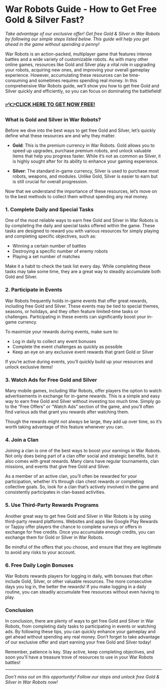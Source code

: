 # War Robots Guide - How to Get Free Gold & Silver Fast?

*Take advantage of our exclusive offer! Get free Gold & Silver in War Robots by following our simple steps listed below. This guide will help you get ahead in the game without spending a penny!*

War Robots is an action-packed, multiplayer game that features intense battles and a wide variety of customizable robots. As with many other online games, resources like Gold and Silver play a vital role in upgrading your robots, acquiring new ones, and improving your overall gameplay experience. However, accumulating these resources can be time-consuming and sometimes requires spending real money. In this comprehensive War Robots guide, we’ll show you how to get free Gold and Silver quickly and efficiently, so you can focus on dominating the battlefield!

### [✅👉CLICK HERE TO GET NOW FREE!](https://freeforyou.xyz/war/robots/go/)

### What is Gold and Silver in War Robots?

Before we dive into the best ways to get free Gold and Silver, let’s quickly define what these resources are and why they matter.

- **Gold**: This is the premium currency in War Robots. Gold allows you to speed up upgrades, purchase premium robots, and unlock valuable items that help you progress faster. While it’s not as common as Silver, it is highly sought after for its ability to enhance your gaming experience.

- **Silver**: The standard in-game currency, Silver is used to purchase most robots, weapons, and modules. Unlike Gold, Silver is easier to earn but is still crucial for overall progression.

Now that we understand the importance of these resources, let’s move on to the best methods to collect them without spending any real money.

### 1. **Complete Daily and Special Tasks**

One of the most reliable ways to earn free Gold and Silver in War Robots is by completing the daily and special tasks offered within the game. These tasks are designed to reward you with various resources for simply playing and completing specific objectives, such as:

- Winning a certain number of battles
- Destroying a specific number of enemy robots
- Playing a set number of matches

Make it a habit to check the task list every day. While completing these tasks may take some time, they are a great way to steadily accumulate both Gold and Silver.

### 2. **Participate in Events**

War Robots frequently holds in-game events that offer great rewards, including free Gold and Silver. These events may be tied to special themes, seasons, or holidays, and they often feature limited-time tasks or challenges. Participating in these events can significantly boost your in-game currency.

To maximize your rewards during events, make sure to:

- Log in daily to collect any event bonuses
- Complete the event challenges as quickly as possible
- Keep an eye on any exclusive event rewards that grant Gold or Silver

If you’re active during events, you’ll quickly build up your resources and unlock exclusive items!

### 3. **Watch Ads for Free Gold and Silver**

Many mobile games, including War Robots, offer players the option to watch advertisements in exchange for in-game rewards. This is a simple and easy way to earn free Gold and Silver without investing too much time. Simply go to the “Free Offers” or “Watch Ads” section of the game, and you’ll often find various ads that grant you rewards after watching them.

Though the rewards might not always be large, they add up over time, so it’s worth taking advantage of this feature whenever you can.

### 4. **Join a Clan**

Joining a clan is one of the best ways to boost your earnings in War Robots. Not only does being part of a clan offer social and strategic benefits, but it also comes with great rewards. Many clans have regular tournaments, clan missions, and events that give free Gold and Silver.

As a member of an active clan, you’ll often be rewarded for your participation, whether it’s through clan chest rewards or completing collective goals. So, look for a clan that’s actively involved in the game and consistently participates in clan-based activities.

### 5. **Use Third-Party Rewards Programs**

Another great way to get free Gold and Silver in War Robots is by using third-party reward platforms. Websites and apps like Google Play Rewards or Tapjoy offer players the chance to complete surveys or offers in exchange for free credits. Once you accumulate enough credits, you can exchange them for Gold or Silver in War Robots.

Be mindful of the offers that you choose, and ensure that they are legitimate to avoid any risks to your account.

### 6. **Free Daily Login Bonuses**

War Robots rewards players for logging in daily, with bonuses that often include Gold, Silver, or other valuable resources. The more consecutive days you log in, the better the rewards! If you make logging in a daily routine, you can steadily accumulate free resources without even having to play.

### Conclusion

In conclusion, there are plenty of ways to get free Gold and Silver in War Robots, from completing daily tasks to participating in events or watching ads. By following these tips, you can quickly enhance your gameplay and get ahead without spending any real money. Don’t forget to take advantage of our exclusive offer and start earning your free Gold and Silver today!

Remember, patience is key. Stay active, keep completing objectives, and soon you’ll have a treasure trove of resources to use in your War Robots battles!

---

*Don’t miss out on this opportunity! Follow our steps and unlock free Gold & Silver in War Robots now!*
